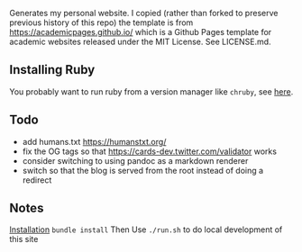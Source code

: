Generates my personal website. I copied (rather than forked to preserve previous history of this repo) the template is from https://academicpages.github.io/ which is a Github Pages template for academic websites released under the MIT License. See LICENSE.md.

## Installing Ruby
You probably want to run ruby from a version manager like `chruby`, see [here](https://jekyllrb.com/docs/installation/macos/).

## Todo
  - add humans.txt https://humanstxt.org/
  - fix the OG tags so that https://cards-dev.twitter.com/validator works
  - consider switching to using pandoc as a markdown renderer
  - switch so that the blog is served from the root instead of doing a redirect

## Notes
[Installation](https://jekyllrb.com/docs/installation/macos/)
`bundle install`
Then
Use `./run.sh` to do local development of this site
